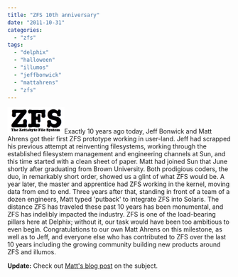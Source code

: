 ```yaml
---
title: "ZFS 10th anniversary"
date: "2011-10-31"
categories: 
  - "zfs"
tags: 
  - "delphix"
  - "halloween"
  - "illumos"
  - "jeffbonwick"
  - "mattahrens"
  - "zfs"
---
```


[![](images/zfs-logo.gif "zfs-logo")](http://ahl.dtrace.org/wp-content/uploads/2011/11/zfs-logo.gif)Exactly 10 years ago today, Jeff Bonwick and Matt Ahrens got their first ZFS prototype working in user-land. Jeff had scrapped his previous attempt at reinventing filesystems, working through the established filesystem management and engineering channels at Sun, and this time started with a clean sheet of paper. Matt had joined Sun that June shortly after graduating from Brown University. Both prodigious coders, the duo, in remarkably short order, showed us a glint of what ZFS would be. A year later, the master and apprentice had ZFS working in the kernel, moving data from end to end. Three years after that, standing in front of a team of a dozen engineers, Matt typed 'putback' to integrate ZFS into Solaris. The distance ZFS has traveled these past 10 years has been monumental, and ZFS has indelibly impacted the industry. ZFS is one of the load-bearing pillars here at Delphix; without it, our task would have been too ambitious to even begin. Congratulations to our own Matt Ahrens on this milestone, as well as to Jeff, and everyone else who has contributed to ZFS over the last 10 years including the growing community building new products around ZFS and illumos.

**Update:** Check out [Matt's blog post](http://blog.delphix.com/matt/2011/11/01/zfs-10-year-anniversary/) on the subject.
